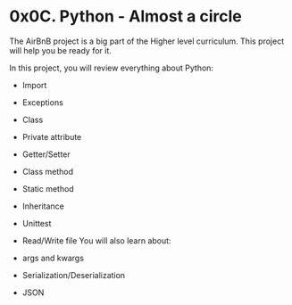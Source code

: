 # 0x0C. Python - Almost a circle

The AirBnB project is a big part of the Higher level curriculum. This project will help you be ready for it.

In this project, you will review everything about Python:


* Import

* Exceptions

* Class

* Private attribute

* Getter/Setter

* Class method

* Static method

* Inheritance

* Unittest

* Read/Write file
You will also learn about:


* args and kwargs

* Serialization/Deserialization

* JSON
